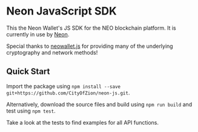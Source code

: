 # Neon JavaScript SDK

This the Neon Wallet's JS SDK for the NEO blockchain platform. It is currently in use by [Neon](https://github.com/CityOfZion/neon-wallet/).

Special thanks to [neowallet.js](https://github.com/neochainio/neowallet/blob/master/js/wallet.js) for providing many of the underlying cryptography and network methods!

## Quick Start

Import the package using `npm install --save git+https://github.com/CityOfZion/neon-js.git`.

Alternatively, download the source files and build using `npm run build` and test using `npm test`.

Take a look at the tests to find examples for all API functions.
